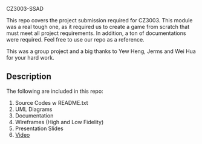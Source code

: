 CZ3003-SSAD

This repo covers the project submission required for CZ3003. This module was a real tough one, as it required us to create a game from scratch that must meet all project requirements. In addition, a ton of documentations were required. Feel free to use our repo as a reference.

This was a group project and a big thanks to Yew Heng, Jerms and Wei Hua for your hard work.

## Description

The following are included in this repo:
1. Source Codes w README.txt
2. UML Diagrams
3. Documentation
4. Wireframes (High and Low Fidelity)
5. Presentation Slides
6. [Video](https://youtu.be/YeulxsLQWHU)
